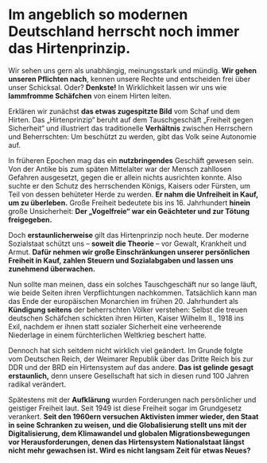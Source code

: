# Im angeblich so modernen Deutschland herrscht noch immer das Hirtenprinzip.

Wir sehen uns gern als unabhängig, meinungsstark und mündig. **Wir gehen unseren Pflichten nach**, kennen unsere Rechte und entscheiden frei über unser Schicksal. Oder? **Denkste!** In Wirklichkeit lassen wir uns wie **lammfromme Schäfchen** von einem Hirten leiten.

Erklären wir zunächst **das etwas zugespitzte Bild** vom Schaf und dem Hirten. Das „Hirtenprinzip“ beruht auf dem Tauschgeschäft „Freiheit gegen Sicherheit“ und illustriert das traditionelle **Verhältnis** zwischen Herrschern und Beherrschten: Um beschützt zu werden, gibt das Volk seine Autonomie auf.

In früheren Epochen mag das ein **nutzbringendes** Geschäft gewesen sein. Von der Antike bis zum späten Mittelalter war der Mensch zahllosen Gefahren ausgesetzt, gegen die er allein nichts ausrichten konnte. Also suchte er den Schutz des herrschenden Königs, Kaisers oder Fürsten, um Teil von dessen behüteter Herde zu werden. **Er nahm die Unfreiheit in Kauf, um zu überleben.** Große Freiheit bedeutete bis ins 16. Jahrhundert **hinein** große Unsicherheit: **Der „Vogelfreie“ war ein Geächteter und zur Tötung freigegeben.**

Doch **erstaunlicherweise** gilt das Hirtenprinzip noch heute. Der moderne Sozialstaat schützt uns – **soweit die Theorie** – vor Gewalt, Krankheit und Armut. **Dafür nehmen wir große Einschränkungen unserer persönlichen Freiheit in Kauf, zahlen Steuern und Sozialabgaben und lassen uns zunehmend überwachen.**

Nun sollte man meinen, dass ein solches Tauschgeschäft nur so lange läuft, wie beide Seiten ihren Verpflichtungen nachkommen. Tatsächlich kann man das Ende der europäischen Monarchien im frühen 20. Jahrhundert als **Kündigung seitens** der beherrschten Völker verstehen: Selbst die treuen deutschen Schäfchen schickten ihren Hirten, Kaiser Wilhelm II., 1918 ins Exil, nachdem er ihnen statt sozialer Sicherheit eine verheerende Niederlage in einem fürchterlichen Weltkrieg beschert hatte.

Dennoch hat sich seitdem nicht wirklich viel geändert. Im Grunde folgte vom Deutschen Reich, der Weimarer Republik über das Dritte Reich bis zur DDR und der BRD ein Hirtensystem auf das andere. **Das ist gelinde gesagt erstaunlich,** denn unsere Gesellschaft hat sich in diesen rund 100 Jahren radikal verändert.

Spätestens mit der **Aufklärung** wurden Forderungen nach persönlicher und geistiger Freiheit laut. Seit 1949 ist diese Freiheit sogar im Grundgesetz verankert. **Seit den 1960ern versuchen Aktivisten immer wieder, den Staat in seine Schranken zu weisen, und die Globalisierung stellt uns mit der Digitalisierung, dem Klimawandel und globalen Migrationsbewegungen vor Herausforderungen, denen das Hirtensystem Nationalstaat längst nicht mehr gewachsen ist. Wird es nicht langsam Zeit für etwas Neues?**
